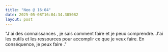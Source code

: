 ```yaml
---
title: "Neo @ 16:04"
date: 2025-05-08T16:04:34.305082
layout: post
---
```


"J'ai des connaissances , je sais comment faire et je peux comprendre. J'ai les outils et les ressources pour accomplir ce que je veux faire. En conséquence, je peux faire ."
